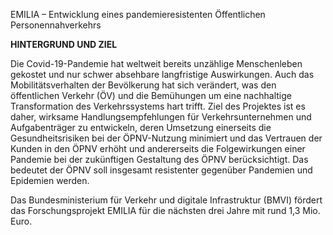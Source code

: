 EMILIA – Entwicklung eines pandemieresistenten Öffentlichen Personennahverkehrs 

**HINTERGRUND UND ZIEL**

Die Covid-19-Pandemie hat weltweit bereits unzählige Menschenleben gekostet und nur schwer absehbare langfristige Auswirkungen. Auch das Mobilitätsverhalten der Bevölkerung hat sich verändert, was den öffentlichen Verkehr (ÖV) und die Bemühungen um eine nachhaltige Transformation des Verkehrssystems hart trifft. Ziel des Projektes ist es daher, wirksame Handlungsempfehlungen für Verkehrsunternehmen und Aufgabenträger zu entwickeln, deren Umsetzung einerseits die Gesundheitsrisiken bei der ÖPNV-Nutzung minimiert und das Vertrauen der Kunden in den ÖPNV erhöht und andererseits die Folgewirkungen einer Pandemie bei der zukünftigen Gestaltung des ÖPNV berücksichtigt. Das bedeutet der ÖPNV soll insgesamt resistenter gegenüber Pandemien und Epidemien werden.

Das Bundesministerium für Verkehr und digitale Infrastruktur (BMVI) fördert das Forschungsprojekt EMILIA für die nächsten drei Jahre mit rund 1,3 Mio. Euro.
